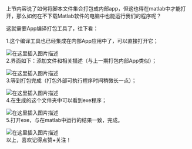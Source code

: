






上节内容说了如何将脚本文件集合打包成内部app，但这也得在matlab中才能打开，那么如何在不下载Matlab软件的电脑中也能运行我们的程序呢？


这就需要App编译打包工具了，往下看：


1.这个编译工具也已经集成在内部App应用中了，可以直接打开它；


![在这里插入图片描述](https://img-blog.csdnimg.cn/20210512102726173.png#pic_center)  
 2.界面如下：添加文件和相关描述（与上一期打包内部App类似）；


![在这里插入图片描述](https://img-blog.csdnimg.cn/20210512102743729.png?x-oss-process=image/watermark,type_ZmFuZ3poZW5naGVpdGk,shadow_10,text_aHR0cHM6Ly9ibG9nLmNzZG4ubmV0L3FxXzQwMzQ0Nzkw,size_16,color_FFFFFF,t_70#pic_center)  
 3.等到打包完成（打包外部可执行程序时间稍微长一点）；


![在这里插入图片描述](https://img-blog.csdnimg.cn/202105121028365.png#pic_center)  
 4.在生成的这个文件夹中可以看到exe程序；


![在这里插入图片描述](https://img-blog.csdnimg.cn/20210512102937415.png#pic_center)  
 5.打开exe，与在matlab中运行的结果一致，完成。


![在这里插入图片描述](https://img-blog.csdnimg.cn/2021051210304660.png?x-oss-process=image/watermark,type_ZmFuZ3poZW5naGVpdGk,shadow_10,text_aHR0cHM6Ly9ibG9nLmNzZG4ubmV0L3FxXzQwMzQ0Nzkw,size_16,color_FFFFFF,t_70#pic_center)  
 以上，喜欢记得点赞+关注！





